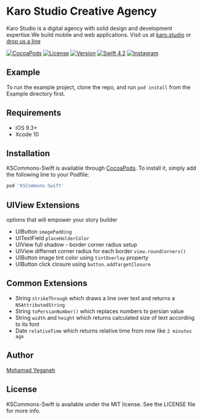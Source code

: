 # Karo Studio Creative Agency

Karo Studio is a digital agency with solid design and development expertise.We build mobile and web applications. Visit us at [karo.studio](https://karo.studio) or  [drop us a line](mailto:dev@karo.studio)

[![CocoaPods](https://img.shields.io/cocoapods/p/RAMAnimatedTabBarController.svg)](https://cocoapods.org/pods/KSCommons-Swift)
[![License](https://img.shields.io/badge/license-MIT-lightgrey.svg)](https://github.com/karostudio/KSCommons-Swift/blob/master/LICENSE)
[![Version](https://img.shields.io/cocoapods/v/KSCommons-Swift.svg?style=flat)](https://cocoapods.org/pods/KSCommons-Swift)
[![Swift 4.2](https://img.shields.io/badge/Swift-4.2-green.svg?style=flat)](https://developer.apple.com/swift/)
[![Instagram](https://img.shields.io/badge/Instagram-@KaroStudio-red.svg?style=flat)](https://www.instagram.com/karo.studio/)


## Example

To run the example project, clone the repo, and run `pod install` from the Example directory first.

## Requirements

- iOS 9.3+
- Xcode 10

## Installation

KSCommons-Swift is available through [CocoaPods](https://cocoapods.org). To install
it, simply add the following line to your Podfile:

```ruby
pod 'KSCommons-Swift'
```

## UIView Extensions
options that will empower your story builder

- UIButton `imagePadding`
- UITextField `placeHolderColor`
- UIView full shadow - border corner radius setup
- UIView differnet corner radius for each border `view.roundCorners()`
- UIButton image tint color using `tintOverlay` property
- UIButton click closure using `button.addTargetClosure`

## Common Extensions

- String `strikeThrough` which draws a line over text and returns a `NSAttributedString`
- String `toPersianNumber()` which replaces numbers to persian value
- String `width` and `height` which returns calculated size of text according to its font
- Date `relativeTime` which returns relative time from now like `2 minutes ago`


## Author

[Mohamad Yeganeh](https://github.com/mohamadyeganeh76)

## License

KSCommons-Swift is available under the MIT license. See the LICENSE file for more info.
